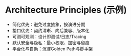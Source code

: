 # Architecture Principles (示例)

- 简化优先：避免过度抽象，按演进分期
- 接口优先：契约清晰、向后兼容、版本化
- 可测可观测：设计即测试/日志/Tracing
- 默认安全与隐私：最小权限、加密与留痕
- 平台化与自助：沉淀Golden Path与脚手架
